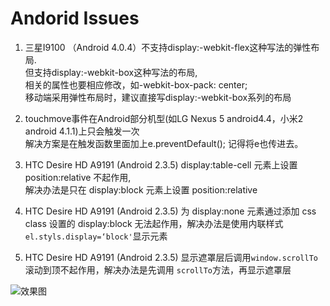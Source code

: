 Andorid Issues
==============
1. 三星I9100 （Android 4.0.4）不支持display:-webkit-flex这种写法的弹性布局.  
但支持display:-webkit-box这种写法的布局,   
相关的属性也要相应修改，如-webkit-box-pack: center;  
移动端采用弹性布局时，建议直接写display:-webkit-box系列的布局  

2. touchmove事件在Android部分机型(如LG Nexus 5 android4.4，小米2 android 4.1.1)上只会触发一次  
解决方案是在触发函数里面加上e.preventDefault(); 记得将e也传进去。

3. HTC Desire HD A9191 (Android 2.3.5) display:table-cell 元素上设置 position:relative 不起作用,   
解决办法是只在 display:block 元素上设置 position:relative

4. HTC Desire HD A9191 (Android 2.3.5) 为 display:none 元素通过添加 css class 设置的 display:block 无法起作用，解决办法是使用内联样式 `el.styls.display=‘block'`显示元素

5. HTC Desire HD A9191 (Android 2.3.5) 显示遮罩层后调用`window.scrollTo` 滚动到顶不起作用，解决办法是先调用 `scrollTo`方法，再显示遮罩层

![效果图](http://ww4.sinaimg.cn/thumbnail/6a53f589jw1ehcld89ikzj206o08wwf6.jpg)
